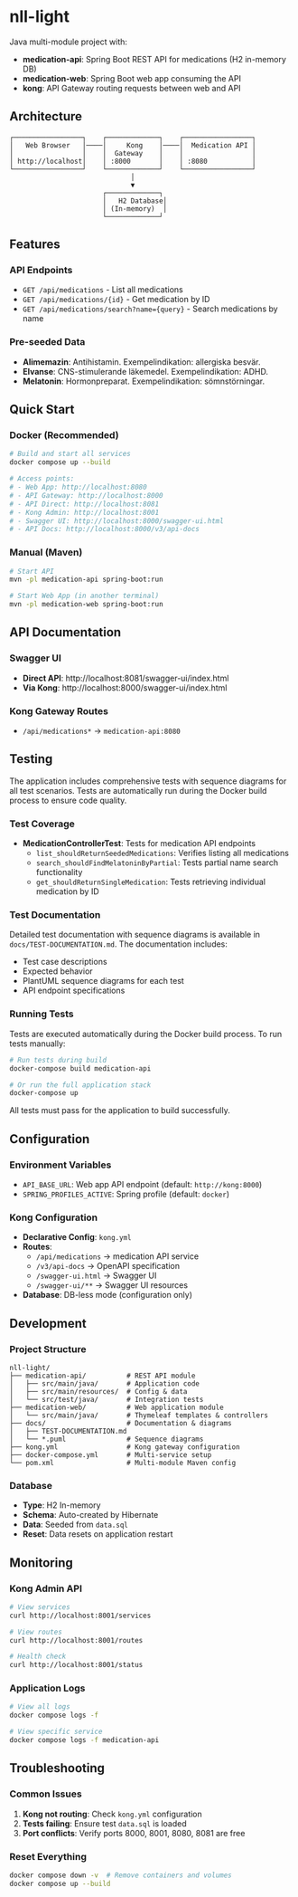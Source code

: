 # nll-light

Java multi-module project with:
- **medication-api**: Spring Boot REST API for medications (H2 in-memory DB)
- **medication-web**: Spring Boot web app consuming the API
- **kong**: API Gateway routing requests between web and API

## Architecture

```
┌─────────────────┐    ┌─────────────┐    ┌─────────────────┐
│   Web Browser   │────│     Kong    │────│  Medication API │
│                 │    │  Gateway    │    │                 │
│ http://localhost│    │ :8000       │    │ :8080           │
└─────────────────┘    └─────────────┘    └─────────────────┘
                              │
                              ▼
                       ┌─────────────┐
                       │   H2 Database│
                       │ (In-memory)  │
                       └─────────────┘
```

## Features

### API Endpoints
- `GET /api/medications` - List all medications
- `GET /api/medications/{id}` - Get medication by ID
- `GET /api/medications/search?name={query}` - Search medications by name

### Pre-seeded Data
- **Alimemazin**: Antihistamin. Exempelindikation: allergiska besvär.
- **Elvanse**: CNS-stimulerande läkemedel. Exempelindikation: ADHD.
- **Melatonin**: Hormonpreparat. Exempelindikation: sömnstörningar.

## Quick Start

### Docker (Recommended)
```bash
# Build and start all services
docker compose up --build

# Access points:
# - Web App: http://localhost:8080
# - API Gateway: http://localhost:8000
# - API Direct: http://localhost:8081
# - Kong Admin: http://localhost:8001
# - Swagger UI: http://localhost:8000/swagger-ui.html
# - API Docs: http://localhost:8000/v3/api-docs
```

### Manual (Maven)
```bash
# Start API
mvn -pl medication-api spring-boot:run

# Start Web App (in another terminal)
mvn -pl medication-web spring-boot:run
```

## API Documentation

### Swagger UI
- **Direct API**: http://localhost:8081/swagger-ui/index.html
- **Via Kong**: http://localhost:8000/swagger-ui/index.html

### Kong Gateway Routes
- `/api/medications*` → `medication-api:8080`

## Testing

The application includes comprehensive tests with sequence diagrams for all test scenarios. Tests are automatically run during the Docker build process to ensure code quality.

### Test Coverage

- **MedicationControllerTest**: Tests for medication API endpoints
  - `list_shouldReturnSeededMedications`: Verifies listing all medications
  - `search_shouldFindMelatoninByPartial`: Tests partial name search functionality
  - `get_shouldReturnSingleMedication`: Tests retrieving individual medication by ID

### Test Documentation

Detailed test documentation with sequence diagrams is available in `docs/TEST-DOCUMENTATION.md`. The documentation includes:
- Test case descriptions
- Expected behavior
- PlantUML sequence diagrams for each test
- API endpoint specifications

### Running Tests

Tests are executed automatically during the Docker build process. To run tests manually:

```bash
# Run tests during build
docker-compose build medication-api

# Or run the full application stack
docker-compose up
```

All tests must pass for the application to build successfully.

## Configuration

### Environment Variables
- `API_BASE_URL`: Web app API endpoint (default: `http://kong:8000`)
- `SPRING_PROFILES_ACTIVE`: Spring profile (default: `docker`)

### Kong Configuration
- **Declarative Config**: `kong.yml`
- **Routes**: 
  - `/api/medications` → medication API service
  - `/v3/api-docs` → OpenAPI specification
  - `/swagger-ui.html` → Swagger UI
  - `/swagger-ui/**` → Swagger UI resources
- **Database**: DB-less mode (configuration only)

## Development

### Project Structure
```
nll-light/
├── medication-api/          # REST API module
│   ├── src/main/java/       # Application code
│   ├── src/main/resources/  # Config & data
│   └── src/test/java/       # Integration tests
├── medication-web/          # Web application module
│   └── src/main/java/       # Thymeleaf templates & controllers
├── docs/                    # Documentation & diagrams
│   ├── TEST-DOCUMENTATION.md
│   └── *.puml               # Sequence diagrams
├── kong.yml                 # Kong gateway configuration
├── docker-compose.yml       # Multi-service setup
└── pom.xml                  # Multi-module Maven config
```

### Database
- **Type**: H2 In-memory
- **Schema**: Auto-created by Hibernate
- **Data**: Seeded from `data.sql`
- **Reset**: Data resets on application restart

## Monitoring

### Kong Admin API
```bash
# View services
curl http://localhost:8001/services

# View routes
curl http://localhost:8001/routes

# Health check
curl http://localhost:8001/status
```

### Application Logs
```bash
# View all logs
docker compose logs -f

# View specific service
docker compose logs -f medication-api
```

## Troubleshooting

### Common Issues
1. **Kong not routing**: Check `kong.yml` configuration
2. **Tests failing**: Ensure test `data.sql` is loaded
3. **Port conflicts**: Verify ports 8000, 8001, 8080, 8081 are free

### Reset Everything
```bash
docker compose down -v  # Remove containers and volumes
docker compose up --build
```